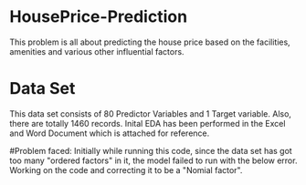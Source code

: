# HousePrice-Prediction

This problem is all about predicting the house price based on the facilities, amenities and various other influential factors. 

# Data Set
This data set consists of 80 Predictor Variables and  1 Target variable.
Also, there are totally 1460 records. Inital EDA has been performed in the Excel and Word Document which is attached for reference.

#Problem faced:
Initially while running this code, since the data set has got too many "ordered factors" in it, the model failed to run with the below error. 
Working on the code and correcting it to be a "Nomial factor".
